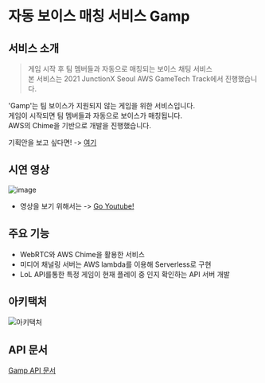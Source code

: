 # 자동 보이스 매칭 서비스 Gamp

## 서비스 소개
> 게임 시작 후 팀 멤버들과 자동으로 매칭되는 보이스 채팅 서비스</br>
> 본 서비스는 2021 JunctionX Seoul AWS GameTech Track에서 진행했습니다.

'Gamp'는 팀 보이스가 지원되지 않는 게임을 위한 서비스입니다.</br>
게임이 시작되면 팀 멤버들과 자동으로 보이스가 매칭됩니다.</br>
AWS의 Chime을 기반으로 개발을 진행했습니다.

기획안을 보고 싶다면! -> [여기](https://www.notion.so/Gamp-s-Start-02d543129a5d4e78aac151881b7343e8) 

## 시연 영상
![image](https://user-images.githubusercontent.com/28949165/128905429-1cdcc41c-e570-4819-a112-608936563d79.png)
- 영상을 보기 위해서는 -> [Go Youtube!](https://youtu.be/iSaECC8Gqq8)

## 주요 기능
- WebRTC와 AWS Chime을 활용한 서비스
- 미디어 채널링 서버는 AWS lambda를 이용해 Serverless로 구현
- LoL API를통한 특정 게임이 현재 플레이 중 인지 확인하는 API 서버 개발

## 아키택처
![아키택처](https://user-images.githubusercontent.com/28949165/128905916-ad802082-7784-4e72-8638-e16b2793a443.png)

## API 문서
[Gamp API 문서](https://documenter.getpostman.com/view/14004824/Tzz4RziS)
